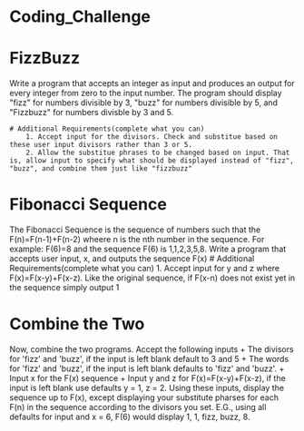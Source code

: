 # Coding_Challenge

# FizzBuzz
Write a program that accepts an integer as input and produces an output for every integer from zero to the input number. The program should display "fizz" for numbers divisible by 3, "buzz" for numbers divisible by 5, and "Fizzbuzz" for numbers divisble by 3 and 5. 

    # Additional Requirements(complete what you can)
        1. Accept input for the divisors. Check and substitue based on these user input divisors rather than 3 or 5.
        2. Allow the substitue phrases to be changed based on input. That is, allow input to specify what should be displayed instead of "fizz", "buzz", and combine them just like "fizzbuzz"

# Fibonacci Sequence
The Fibonacci Sequence is the sequence of numbers such that the F(n)=F(n-1)+F(n-2) wheere n is the nth number in the sequence. For example: F(6)=8 and the sequence F(6) is 1,1,2,3,5,8. Write a program that accepts user input, x, and outputs the sequence F(x)
    # Additional Requirements(complete what you can)
        1. Accept input for y and z where F(x)=F(x-y)+F(x-z). Like the original sequence, if F(x-n) does not exist yet in the sequence simply output 1

# Combine the Two
Now, combine the two programs. Accept the following inputs
    + The divisors for 'fizz' and 'buzz', if the input is left blank default to 3 and 5
    + The words for 'fizz' and 'buzz', if the input is left blank defaults to 'fizz' and 'buzz'.
    + Input x for the F(x) sequence
    + Input y and z for F(x)=F(x-y)+F(x-z), if the input is left blank use defaults y = 1, z = 2.
Using these inputs, display the sequence up to F(x), except displaying your substitute pharses for each F(n) in the sequence according to the divisors you set. E.G., using all defaults for input and x = 6, F(6) would display 1, 1, fizz, buzz, 8.
